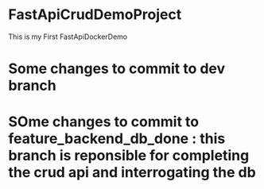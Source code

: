 # FastApiCrudDemoProject
This is my First FastApiDockerDemo
# Some changes to commit to dev branch 

# SOme changes to commit to feature_backend_db_done : this branch is reponsible for completing the crud api and interrogating the  db 